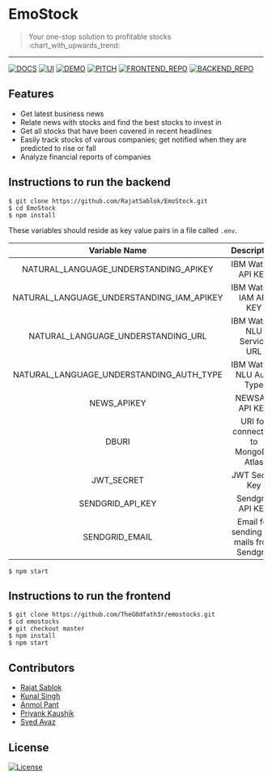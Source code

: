 # EmoStock

> <Subtitle>
> Your one-stop solution to profitable stocks :chart_with_upwards_trend:

---
[![DOCS](https://img.shields.io/badge/Documentation-see%20docs-green?style=flat-square&logo=postman)](https://documenter.getpostman.com/view/12931122/TVRkYSPq) [![UI ](https://img.shields.io/badge/User%20Interface-Link%20to%20UI-orange?style=flat-square&logo=react)](https://emostocks.vercel.app/) [![DEMO ](https://img.shields.io/badge/Demo-Checkout-red?style=flat-square&logo=youtube)](https://drive.google.com/file/d/1Mh_BbRr8N9V4rqosm_4RSLgKpHlPoOV6/view) [![PITCH ](https://img.shields.io/badge/Pitch-Checkout-purple?style=flat-square&logo=youtube)](https://drive.google.com/file/d/13GFTXsG0wceBYOspYwsbwuUEVpZswrhs/view) [![FRONTEND_REPO ](https://img.shields.io/badge/Frontend%20Repo-Checkout-black?style=flat-square&logo=github)](https://github.com/TheG0dfath3r/emostocks/tree/master) [![BACKEND_REPO ](https://img.shields.io/badge/Frontend%20Repo-Checkout-black?style=flat-square&logo=github)](https://github.com/RajatSablok/EmoStock)

## Features

- Get latest business news
- Relate news with stocks and find the best stocks to invest in
- Get all stocks that have been covered in recent headlines
- Easily track stocks of varous companies; get notified when they are predicted to rise or fall
- Analyze financial reports of companies

## Instructions to run the backend

```
$ git clone https://github.com/RajatSablok/EmoStock.git
$ cd EmoStock
$ npm install
```

These variables should reside as key value pairs in a file called `.env`.

|               Variable Name               |                Description                |          Get it from          |
| :---------------------------------------: | :---------------------------------------: | :---------------------------: |
|   NATURAL_LANGUAGE_UNDERSTANDING_APIKEY   |            IBM Watson API KEY             |    https://cloud.ibm.com/     |
| NATURAL_LANGUAGE_UNDERSTANDING_IAM_APIKEY |          IBM Watson IAM API KEY           |    https://cloud.ibm.com/     |
|    NATURAL_LANGUAGE_UNDERSTANDING_URL     |        IBM Watson NLU Service URL         |    https://cloud.ibm.com/     |
| NATURAL_LANGUAGE_UNDERSTANDING_AUTH_TYPE  |         IBM Watson NLU Auth Type          |    https://cloud.ibm.com/     |
|                NEWS_APIKEY                |              NEWSAPI API KEY              |  https://newsapi.org/account  |
|                   DBURI                   |    URI for connecting to MongoDB Atlas    |  https://cloud.mongodb.com/   |
|                JWT_SECRET                 |              JWT Secret Key               | You can generate your own key |
|             SENDGRID_API_KEY              |             Sendgrid API KEY              |   https://app.sendgrid.com/   |
|              SENDGRID_EMAIL               | Email for sending out mails from Sendgrid |   https://app.sendgrid.com/   |

```
$ npm start
```

## Instructions to run the frontend

```
$ git clone https://github.com/TheG0dfath3r/emostocks.git
$ cd emostocks
# git checkout master
$ npm install
$ npm start
```

## Contributors

- <a href="https://github.com/RajatSablok">Rajat Sablok</a>
- <a href="https://github.com/TheG0dfath3r">Kunal Singh</a>
- <a href="https://github.com/anmolpant">Anmol Pant</a>
- <a href="https://github.com/PriyankVIT">Priyank Kaushik</a>
- <a href="https://github.com/syedayazsa">Syed Ayaz</a>

## License

[![License](http://img.shields.io/:license-mit-blue.svg?style=flat-square)](http://badges.mit-license.org)
